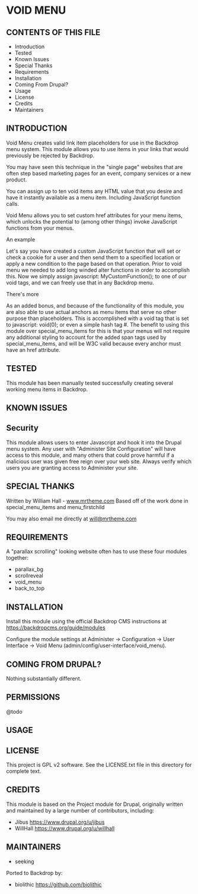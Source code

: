 VOID MENU
===================

CONTENTS OF THIS FILE
---------------------

 - Introduction
 - Tested
 - Known Issues
 - Special Thanks
 - Requirements
 - Installation
 - Coming From Drupal?
 - Usage
 - License
 - Credits
 - Maintainers

INTRODUCTION
------------

Void Menu creates valid link item placeholders for use in the Backdrop menu system. This module allows you to use items in your links that would previously be rejected by Backdrop.

You may have seen this technique in the "single page" websites that are often step based marketing pages for an event, company services or a new product.

You can assign up to ten void items any HTML value that you desire and have it instantly available as a menu item. Including JavaScript function calls.

Void Menu allows you to set custom href attributes for your menu items, which unlocks the potential to (among other things) invoke JavaScript functions from your menus.

An example

Let's say you have created a custom JavaScript function that will set or check a cookie for a user and then send them to a specified location or apply a new condition to the page based on that operation. Prior to void menu we needed to add long winded alter functions in order to accomplish this. Now we simply assign javascript: MyCustomFunction(); to one of our void tags, and we can freely use that in any Backdrop menu.

There's more

As an added bonus, and because of the functionality of this module, you are also able to use actual anchors as menu items that serve no other purpose than placeholders. This is accomplished with a void tag that is set to javascript: void(0); or even a simple hash tag #. The benefit to using this module over special_menu_items for this is that your menus will not require any additional styling to account for the added span tags used by special_menu_items, and will be W3C valid because every anchor must have an href attribute.

TESTED
-----

This module has been manually tested successfully creating several working menu items in Backdrop.

KNOWN ISSUES
---------------------

Security
--------
This module allows users to enter Javascript and hook it into the Drupal menu system. Any user with "Administer Site Configuration" will have access to this module, and many others that could prove harmful if a malicious user was given free reign over your web site. Always verify which users you are granting access to Administer your site.

SPECIAL THANKS
--------------

Written by William Hall - www.mrtheme.com
Based off of the work done in special_menu_items and menu_firstchild

You may also email me directly at will@mrtheme.com

REQUIREMENTS
------------

A "parallax scrolling" looking website often has to use these four modules together:

- parallax_bg
- scrollreveal
- void_menu
- back_to_top

INSTALLATION
------------

Install this module using the official Backdrop CMS instructions at https://backdropcms.org/guide/modules

Configure the module settings at Administer -> Configuration -> User Interface -> Void Menu (admin/config/user-interface/void_menu).


COMING FROM DRUPAL?
-------------------

Nothing substantially different.

PERMISSIONS
------------

@todo


USAGE
-----


LICENSE
-------

This project is GPL v2 software. See the LICENSE.txt file in this directory for complete text.

CREDITS
-----------

This module is based on the Project module for Drupal, originally written and maintained by a large number of contributors, including:

- Jibus <https://www.drupal.org/u/jibus>
- WillHall <https://www.drupal.org/u/willhall>

MAINTAINERS
-----------

- seeking

Ported to Backdrop by:

 - biolithic <https://github.com/biolithic>
